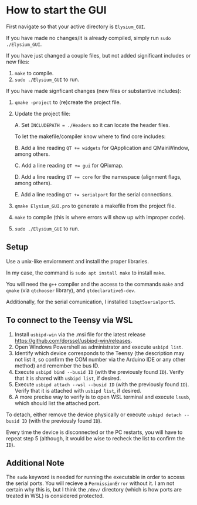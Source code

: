 # How to start the GUI

First navigate so that your active directory is `Elysium_GUI`.

If you have made no changes/it is already compiled, simply run `sudo ./Elysium_GUI`.

If you have just changed a couple files, but not added significant includes or new files:
1. `make` to compile.
2. `sudo ./Elysium_GUI` to run.


If you have made signficant changes (new files or substantive includes):
1. `qmake -project` to (re)create the project file.
2. Update the project file:

    A. Set `INCLUDEPATH = ./Headers` so it can locate the header files.

    To let the makefile/compiler know where to find core includes:

    B. Add a line reading `QT += widgets` for QApplication and QMainWindow, among others.

    C. Add a line reading `QT += gui` for QPixmap.

    D. Add a line reading `QT += core` for the namespace (alignment flags, among others).

    E. Add a line reading `QT += serialport` for the serial connections.

    [comment]: # (Update Here if new lines become necessary)

3. `qmake Elysium_GUI.pro` to generate a makefile from the project file.
4. `make` to compile (this is where errors will show up with improper code).
5. `sudo ./Elysium_GUI` to run.

## Setup
Use a unix-like enviornment and install the proper libraries.

In my case, the command is `sudo apt install make` to install `make`.

You will need the `g++` compiler and the access to the commands `make` and `qmake` (via `qtchooser` library), and `qtdeclarative5-dev`.

Additionally, for the serial comunication, I installed `libqt5serialport5`.

## To connect to the Teensy via WSL
1. Install `usbipd-win` via the .msi file for the latest release https://github.com/dorssel/usbipd-win/releases.
2. Open Windows Powershell as administrator and execute `usbipd list`.
3. Identify which device corresponds to the Teensy (the description may not list it, so confirm the COM number via the Arduino IDE or any other method) and remember the bus ID.
4. Execute `usbipd bind --busid ID` (with the previously found `ID`). Verify that it is shared with `usbipd list`, if desired.
5. Execute `usbipd attach --wsl --busid ID` (with the previously found `ID`). Verify that it is attached with `usbipd list`, if desired.
6. A more precise way to verify is to open WSL terminal and execute `lsusb`, which should list the attached port.

To detach, either remove the device physically or execute `usbipd detach --busid ID` (with the previously found `ID`).

Every time the device is disconnected or the PC restarts, you will have to repeat step 5 (although, it would be wise to recheck the list to confirm the `ID`).

## Additional Note
The `sudo` keyword is needed for running the executable in order to access the serial ports. You will recieve a `PermissionError` without it. I am not certain why this is, but I think the `/dev/` directory (which is how ports are treated in WSL) is considered protected.
